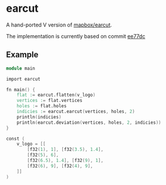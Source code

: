 # earcut

A hand-ported V version of [mapbox/earcut](https://github.com/mapbox/earcut).

The implementation is currently based on commit [ee77dc](https://github.com/mapbox/earcut/tree/ee77dcec3d0f48b38de3976d4cb8819b4bd21aec)

## Example

```v
module main

import earcut

fn main() {
	flat := earcut.flatten(v_logo)
	vertices := flat.vertices
	holes := flat.holes
	indicies := earcut.earcut(vertices, holes, 2)
	println(indicies)
	println(earcut.deviation(vertices, holes, 2, indicies))
}

const (
	v_logo = [[
		[f32(1), 1], [f32(3.5), 1.4],
		[f32(5), 6],
		[f32(6.5), 1.4], [f32(9), 1],
		[f32(6), 9], [f32(4), 9],
	]]
)
```
